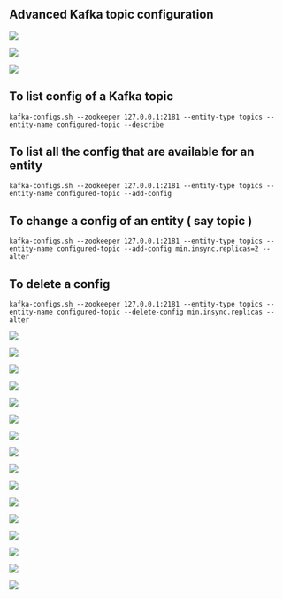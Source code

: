 

## Advanced Kafka topic configuration 

![](./resources/b1.png)

![](./resources/b2.png)

![](./resources/b3.png)

## To list config of a Kafka topic

```
kafka-configs.sh --zookeeper 127.0.0.1:2181 --entity-type topics --entity-name configured-topic --describe 
```

## To list all the config that are available for an entity

```
kafka-configs.sh --zookeeper 127.0.0.1:2181 --entity-type topics --entity-name configured-topic --add-config
```

## To change a config of an entity ( say topic ) 

```
kafka-configs.sh --zookeeper 127.0.0.1:2181 --entity-type topics --entity-name configured-topic --add-config min.insync.replicas=2 --alter
```

## To delete a config 

```
kafka-configs.sh --zookeeper 127.0.0.1:2181 --entity-type topics --entity-name configured-topic --delete-config min.insync.replicas --alter
```

![](./resources/b4.png)

![](./resources/b5.png)

![](./resources/b6.png)

![](./resources/b7.png)

![](./resources/b8.png)

![](./resources/b9.png)

![](./resources/b10.png)

![](./resources/b11.png)

![](./resources/b12.png)

![](./resources/b13.png)

![](./resources/b14.png)

![](./resources/b15.png)

![](./resources/b16.png)

![](./resources/b17.png)

![](./resources/b18.png)

![](./resources/b19.png)